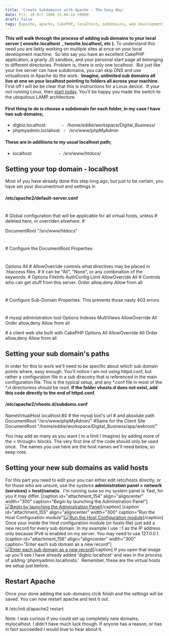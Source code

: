 ```yaml
---
title: 'Create Subdomains with Apache - The Easy Way'
date: Fri, 10 Oct 2008 15:04:16 +0000
draft: false
tags: [apache, apache, CakePHP, localhost, subdomains, web development]
---
```


**This will walk through the process of adding sub domains to your local server ( onesite.localhost  , twosite.localhost, etc ).** To understand this need you are liekly working on multiple sites at once on your local development machine.  So lets say you have an excellent CakePHP application, a gnarly JS sandbox, and your personal start page all belonging to different directories. Problem is, there is only one localhost.  But just like your live server can have subdomains, you can skip DNS and use virtualhosts in Apache do the work.  **Imagine, unlimited sub domains all live at one on your localhost pointing to folders all across your machine.** First off I will be be clear that this is instructions for a Linux device.  If your not running Linux, then [start today](http://download.opensuse.org "Download the latest SuSE Linux DVD"). You'll be happy you made the switch to the ubiquitous LAMP architecture.

#### First thing to do is choose a subdomain for each folder, in my case I have two sub domains;

*   digbiz.localhost             -   /home/eddie/workspace/Digital_Business/
*   phpmyadmin.loclahost   -   /srv/www/phpMyAdmin

#### These are in additions to my usual localhost path;

*   localhost                      -  /srv/www/htdocs/

Setting your top domain - localhost
-----------------------------------

Most of you have already done this step long ago, but just to be certain, you have set your documentroot and settings in

#### **/etc/apache2/default-server.conf**

#
\# Global configuration that will be applicable for all virtual hosts, unless
\# deleted here, or overriden elswhere.
\# 

DocumentRoot "/srv/www/htdocs"
#
\# Configure the DocumentRoot Properties
#
 Options All
	# AllowOverride controls what directives may be placed in .htaccess files.
	# It can be "All", "None", or any combination of the keywords:
	#   Options FileInfo AuthConfig Limit
	AllowOverride All
	# Controls who can get stuff from this server.
	Order allow,deny
	Allow from all 
#
\# Configure Sub-Domain Properties. This prevents those nasty 403 errors
#

\# mysql administration tool
 Options Indexes MultiViews
	AllowOverride All
	Order allow,deny
	Allow from all 

\# a client web site built with CakePHP
 Options All
	AllowOverride All
	Order allow,deny
	Allow from all 

Setting your sub domain's paths
-------------------------------

In order for this to work we'll need to be specific about which sub domain points where, easy enough. You'll notice I am not using httpd.conf, but rather a configuration file in a sub direcotry that is referenced in the main configuration file. This is the typical setup, and any *.conf file in most of the *.d directoriess should be read. **If the folder vhosts.d does not exist, add this code directly to the end of httpd.conf.**

#### /etc/apache2/vhosts.d/subdoms.conf

NameVirtualHost localhost:80
\# the mysql tool's url
 \# and absolute path
DocumentRoot "/srv/www/phpMyAdmin/" 
#Same for the Client Site
 DocumentRoot "/home/eddie/workspace/Digital_Business/app/webroot/" 

You may add as many as you want ( to a limit I Imagine) by adding more of the < through> blocks. The very first line of the code should only be used once.  The names you use here are the host names we'll need below, so keep note.

Setting your new sub domains as valid hosts
-------------------------------------------

For this part you need to edit your you can either edit /etc/hosts directly, or for those who are unsure, use the systems **administration panel > network (services) > host(name)s**.  I'm running suse so my system panel is Yast, for you it may differ. \[caption id="attachment_154" align="aligncenter" width="300" caption="Begin by launching the Adminstration Panel"\][![Begin by launching the Adminstration Panel](mnu-300x263.webp "From the Menu")](mnu.webp)\[/caption\] \[caption id="attachment_155" align="aligncenter" width="300" caption="Run the Host Configuration module"\][![Run the Host Configuration module](network-300x182.webp "network")](network.webp)\[/caption\] Once your inside the Host configuration module (or hosts file) just add a new record for every sub domain. In my example I use ::1 as the IP address only because IPv6 is enabled on my server. You may need to use 127.0.0.1. \[caption id="attachment_156" align="aligncenter" width="300" caption="Enter each sub domain as a new record"\][![Enter each sub domain as a new record](adding-300x153.webp "Adding records to hosts file")](adding.webp)\[/caption\] If you open that image up you'll see I have already added 'digbiz.localhost' and was in the process of adding 'phpmyadmin.localhosts.'  Remember, these are the virtual hosts we setup just before.

Restart Apache
--------------

Once your done adding the sub-domains clcik finish and the settings will be saved. You can now restart apache and test it out.

\# /etc/init.d/apache2 restart

Note: I was curious if you could set up completely new domains, mylocalhost. I didn't have much luck though. If anyone has a reason, or has in fact succeeded I would love to hear about it.
